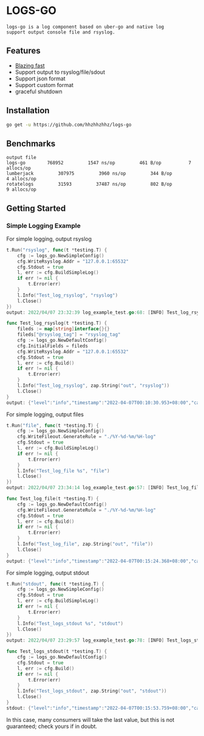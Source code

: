 # LOGS-GO
    logs-go is a log component based on uber-go and native log 
    support output console file and rsyslog.

## Features

* [Blazing fast](#benchmarks)
* Support output to rsyslog/file/sdout 
* Support json format
* Support custom format
* graceful shutdown

## Installation

```bash
go get -u https://github.com/hhzhhzhhz/logs-go
```

## Benchmarks
```text
output file
logs-go    	   768952	      1547 ns/op	     461 B/op	       7 allocs/op
lumberjack    	   307975	      3960 ns/op	     344 B/op	       4 allocs/op
rotatelogs    	   31593	     37487 ns/op	     802 B/op	       9 allocs/op
```
## Getting Started

### Simple Logging Example

For simple logging, output rsyslog

```go
t.Run("rsyslog", func(t *testing.T) {
    cfg := logs_go.NewSimpleConfig()
    cfg.WriteRsyslog.Addr = "127.0.0.1:65532"
    cfg.Stdout = true
    l, err := cfg.BuildSimpleLog()
    if err != nil {
        t.Error(err)
    }
    l.Info("Test_log_rsyslog", "rsyslog")
    l.Close()
})
output: 2022/04/07 23:32:39 log_example_test.go:68: [INFO] Test_log_rsyslog

func Test_log_rsyslog(t *testing.T) {
	fileds := map[string]interface{}{}
	fileds["@rsyslog_tag"] = "rsyslog_tag"
	cfg := logs_go.NewDefaultConfig()
	cfg.InitialFields = fileds
	cfg.WriteRsyslog.Addr = "127.0.0.1:65532"
	cfg.Stdout = true
	l, err := cfg.Build()
	if err != nil {
		t.Error(err)
	}
	l.Info("Test_log_rsyslog", zap.String("out", "rsyslog"))
	l.Close()
}
output: {"level":"info","timestamp":"2022-04-07T00:10:30.953+08:00","caller":"logs-go/logs-go.go:24","tag":"Test_log_rsyslog","@rsyslog_tag":"rsyslog_tag","out":"rsyslog"}
```

For simple logging, output files
```go
t.Run("file", func(t *testing.T) {
    cfg := logs_go.NewSimpleConfig()
    cfg.WriteFileout.GenerateRule = "./%Y-%d-%m/%H-log"
    cfg.Stdout = true
    l, err := cfg.BuildSimpleLog()
    if err != nil { 
        t.Error(err)
    }
    l.Info("Test_log_file %s", "file")
    l.Close()
})
output: 2022/04/07 23:34:14 log_example_test.go:57: [INFO] Test_log_file file

func Test_log_file(t *testing.T) {
	cfg := logs_go.NewDefaultConfig()
	cfg.WriteFileout.GenerateRule = "./%Y-%d-%m/%H-log"
	cfg.Stdout = true
	l, err := cfg.Build()
	if err != nil {
		t.Error(err)
	}
	l.Info("Test_log_file", zap.String("out", "file"))
	l.Close()
}
output: {"level":"info","timestamp":"2022-04-07T00:15:24.368+08:00","caller":"logs-go/logs-go.go:24","tag":"Test_log_file","out":"file"}
```

For simple logging, output stdout
```go
t.Run("stdout", func(t *testing.T) {
    cfg := logs_go.NewSimpleConfig()
    cfg.Stdout = true
    l, err := cfg.BuildSimpleLog()
    if err != nil {
        t.Error(err)
    }
    l.Info("Test_logs_stdout %s", "stdout")
    l.Close()
})
output: 2022/04/07 23:29:57 log_example_test.go:78: [INFO] Test_logs_stdout stdout

func Test_logs_stdout(t *testing.T) {
	cfg := logs_go.NewDefaultConfig()
	cfg.Stdout = true
	l, err := cfg.Build()
	if err != nil {
		t.Error(err)
	}
	l.Info("Test_logs_stdout", zap.String("out", "stdout"))
	l.Close()
}
stdout: {"level":"info","timestamp":"2022-04-07T00:15:53.759+08:00","caller":"logs-go/logs-go.go:24","tag":"Test_logs_stdout","out":"stdout"}
```
In this case, many consumers will take the last value, but this is not guaranteed; check yours if in doubt.
